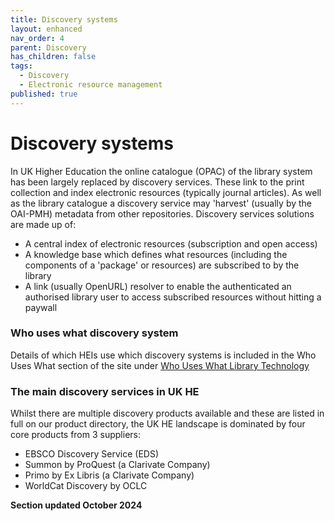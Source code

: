 ```yaml
---
title: Discovery systems
layout: enhanced
nav_order: 4
parent: Discovery
has_children: false
tags:
  - Discovery
  - Electronic resource management
published: true
---
```

# Discovery systems

In UK Higher Education the online catalogue (OPAC) of the library system has been largely replaced by discovery services. These link to the print collection and index electronic resources (typically journal articles). As well as the library catalogue a discovery service may 'harvest' (usually by the OAI-PMH) metadata from other repositories. Discovery services solutions are made up of:

* A central index of electronic resources (subscription and open access)
* A knowledge base which defines what resources (including the components of a 'package' or resources) are subscribed to by the library
* A link (usually OpenURL) resolver to enable the authenticated an authorised library user to access subscribed resources without hitting a paywall

### Who uses what discovery system

Details of which HEIs use which discovery systems is included in the Who Uses What section of the site under [Who Uses What Library Technology](/who-uses-what/who-uses-what-library-technology)

### The main discovery services in UK HE

Whilst there are multiple discovery products available and these are listed in full on our product directory, the UK HE landscape is dominated by four core products from 3 suppliers:

* EBSCO Discovery Service (EDS)
* Summon by ProQuest (a Clarivate Company)
* Primo by Ex Libris (a Clarivate Company)
* WorldCat Discovery by OCLC

**Section updated October 2024**
